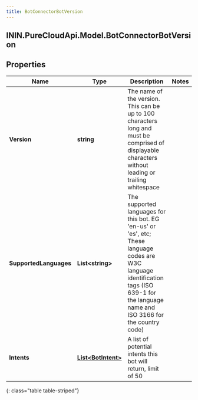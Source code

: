 ```yaml
---
title: BotConnectorBotVersion
---
```

## ININ.PureCloudApi.Model.BotConnectorBotVersion

## Properties

|Name | Type | Description | Notes|
|------------ | ------------- | ------------- | -------------|
| **Version** | **string** | The name of the version. This can be up to 100 characters long and must be comprised of displayable characters without leading or trailing whitespace | |
| **SupportedLanguages** | **List&lt;string&gt;** | The supported languages for this bot. EG &#39;en-us&#39; or &#39;es&#39;, etc; These language codes are W3C language identification tags (ISO 639-1 for the language name and ISO 3166 for the country code) | |
| **Intents** | [**List&lt;BotIntent&gt;**](BotIntent.html) | A list of potential intents this bot will return, limit of 50 | |
{: class="table table-striped"}


